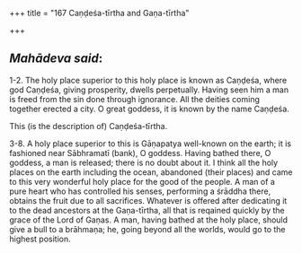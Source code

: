 +++
title = "167 Caṇḍeśa-tīrtha and Gaṇa-tīrtha"

+++
 

## *Mahādeva said*:

1-2. The holy place superior to this holy place is known as Caṇḍeśa, where god Caṇḍeśa, giving prosperity, dwells perpetually. Having seen him a man is freed from the sin done through ignorance. All the deities coming together erected a city. O great goddess, it is known by the name Caṇḍeśa.

This (is the description of) Caṇḍeśa-tīrtha.

3-8. A holy place superior to this is Gāṇapatya well-known on the earth; it is fashioned near Sābhramatī (bank), O goddess. Having bathed there, O goddess, a man is released; there is no doubt about it. I think all the holy places on the earth including the ocean, abandoned (their places) and came to this very wonderful holy place for the good of the people. A man of a pure heart who has controlled his senses, performing a śrāddha there, obtains the fruit due to all sacrifices. Whatever is offered after dedicating it to the dead ancestors at the Gaṇa-tīrtha, all that is reqained quickly by the grace of the Lord of Gaṇas. A man, having bathed at the holy place, should give a bull to a brāhmaṇa; he, going beyond all the worlds, would go to the highest position.


